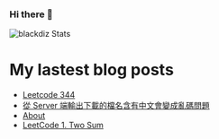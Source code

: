 ### Hi there 👋

![blackdiz Stats](https://github-readme-stats.vercel.app/api?username=blackdiz&theme=flag-india)
<!--
**blackdiz/blackdiz** is a ✨ _special_ ✨ repository because its `README.md` (this file) appears on your GitHub profile.

Here are some ideas to get you started:

- 🔭 I’m currently working on ...
- 🌱 I’m currently learning ...
- 👯 I’m looking to collaborate on ...
- 🤔 I’m looking for help with ...
- 💬 Ask me about ...
- 📫 How to reach me: ...
- 😄 Pronouns: ...
- ⚡ Fun fact: ...
-->

# My lastest blog posts
<!-- BLOG-POST-LIST:START -->
- [Leetcode 344](https://blackdiz.github.io/blog/leetcode-344/)
- [從 Server 端輸出下載的檔名含有中文會變成亂碼問題](https://blackdiz.github.io/blog/garbled-file-name/)
- [About](https://blackdiz.github.io/about/)
- [LeetCode 1. Two Sum](https://blackdiz.github.io/blog/leetcode-1/)
<!-- BLOG-POST-LIST:END -->

